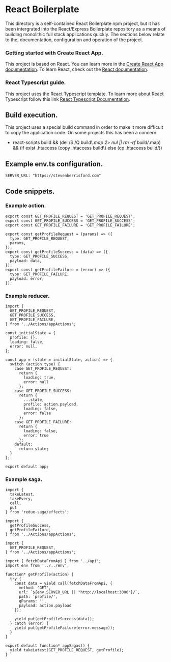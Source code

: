 # React Boilerplate
This directory is a self-contained React Boilerplate npm project, but it has been intergrated into the React/Express Boilerplate repository as a means of building monolithic full stack applications quickly. The sections below relate to the, documentation, configuration and operation of the project.

### Getting started with Create React App.
This project is based on React. You can learn more in the [Create React App documentation](https://facebook.github.io/create-react-app/docs/getting-started). To learn React, check out the [React documentation](https://reactjs.org/).

### React Typescript guide.
This project uses the React Typescript template. To learn more about React Typescript follow this link [React Typescript Documentation](https://www.typescriptlang.org/docs/handbook/react.html).

## Build execution.
This project uses a special build command in order to make it more difficult to copy the application code. On some projects this has been a concern.
- react-scripts build && (del /S /Q build\\*.map 2> nul || rm -rf build/*.map) && (if exist .htaccess (copy .htaccess build\\) else (cp .htaccess build/))

## Example env.ts configuration.
```
SERVER_URL: "https://stevenberrisford.com"
```

## Code snippets.
### Example action.
```
export const GET_PROFILE_REQUEST = 'GET_PROFILE_REQUEST';
export const GET_PROFILE_SUCCESS = 'GET_PROFILE_SUCCESS';
export const GET_PROFILE_FAILURE = 'GET_PROFILE_FAILURE';

export const getProfileRequest = (params) => ({
  type: GET_PROFILE_REQUEST,
  params,
});
export const getProfileSuccess = (data) => ({
  type: GET_PROFILE_SUCCESS,
  payload: data,
});
export const getProfileFailure = (error) => ({
  type: GET_PROFILE_FAILURE,
  payload: error,
});
```
### Example reducer.
```
import {
  GET_PROFILE_REQUEST,
  GET_PROFILE_SUCCESS,
  GET_PROFILE_FAILURE,
} from '../Actions/appActions';

const initialState = {
  profile: {},
  loading: false,
  error: null,
};

const app = (state = initialState, action) => {
  switch (action.type) {
    case GET_PROFILE_REQUEST:
      return {
        loading: true,
        error: null
      };
    case GET_PROFILE_SUCCESS:
      return {
        ...state,
        profile: action.payload,
        loading: false,
        error: false
      };
    case GET_PROFILE_FAILURE:
      return {
        loading: false,
        error: true
      };
    default:
      return state;
  }
};

export default app;
```
### Example saga.
```
import {
  takeLatest,
  takeEvery,
  call,
  put
} from 'redux-saga/effects';

import {
  getProfileSuccess,
  getProfileFailure,
} from '../Actions/appActions';

import {
  GET_PROFILE_REQUEST,
} from '../Actions/appActions';

import { fetchDataFromApi } from '../api';
import env from '../../env';

function* getProfile(action) {
  try {
    const data = yield call(fetchDataFromApi, {
      method: 'GET',
      url: `${env.SERVER_URL || "http://localhost:3000"}/`,
      path: 'profile/',
      qParams: '',
      payload: action.payload
    });

    yield put(getProfileSuccess(data));
  } catch (error) {
    yield put(getProfileFailure(error.message));
  }
}

export default function* appSagas() {
  yield takeLatest(GET_PROFILE_REQUEST, getProfile);
}
```

